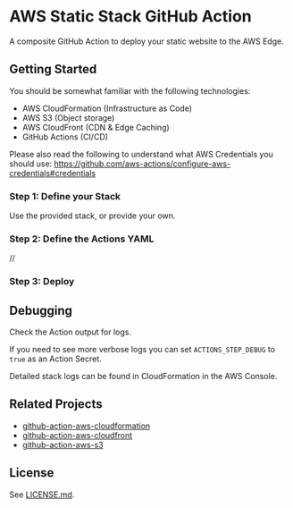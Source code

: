 # AWS Static Stack GitHub Action

A composite GitHub Action to deploy your static website to the AWS Edge.

## Getting Started

You should be somewhat familiar with the following technologies:

- AWS CloudFormation (Infrastructure as Code)
- AWS S3 (Object storage)
- AWS CloudFront (CDN & Edge Caching)
- GitHub Actions (CI/CD)

Please also read the following to understand what AWS Credentials you should use: <https://github.com/aws-actions/configure-aws-credentials#credentials>

### Step 1: Define your Stack

Use the provided stack, or provide your own.

### Step 2: Define the Actions YAML

//

### Step 3: Deploy

## Debugging

Check the Action output for logs.

If you need to see more verbose logs you can set `ACTIONS_STEP_DEBUG` to `true` as an Action Secret.

Detailed stack logs can be found in CloudFormation in the AWS Console.

## Related Projects

- [github-action-aws-cloudformation](https://github.com/badsyntax/github-action-aws-cloudformation)
- [github-action-aws-cloudfront](https://github.com/badsyntax/github-action-aws-cloudfront)
- [github-action-aws-s3](https://github.com/badsyntax/github-action-aws-s3)

## License

See [LICENSE.md](./LICENSE.md).

